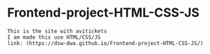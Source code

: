 # Frontend-project-HTML-CSS-JS
```
This is the site with avitickets
I am made this use HTML/CSS/JS
link: (https://dsw-dwa.github.io/Frontend-project-HTML-CSS-JS/)
```
